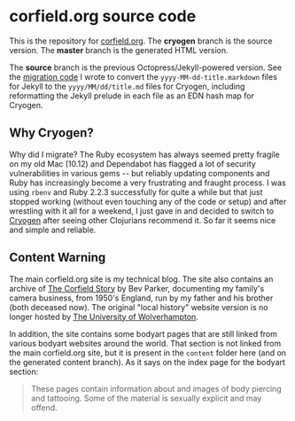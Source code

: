# corfield.org source code

This is the repository for [corfield.org](https://corfield.org).
The **cryogen** branch is the source version.
The **master** branch is the generated HTML version.

The **source** branch is the previous Octopress/Jekyll-powered version.
See the [migration code](https://github.com/seancorfield/seancorfield.github.io/blob/cryogen/src/migrate_blog.clj) I wrote to convert the `yyyy-MM-dd-title.markdown` files for Jekyll to the `yyyy/MM/dd/title.md` files for Cryogen, including reformatting the Jekyll prelude in each file as an EDN hash map for Cryogen.

## Why Cryogen?

Why did I migrate? The Ruby ecosystem has always seemed pretty fragile on my old Mac (10.12) and Dependabot has flagged a lot of security vulnerabilities in various gems -- but reliably updating components and Ruby has increasingly become a very frustrating and fraught process. I was using `rbenv` and Ruby 2.2.3 successfully for quite a while but that just stopped working (without even touching any of the code or setup) and after wrestling with it all for a weekend, I just gave in and decided to switch to [Cryogen](https://cryogenweb.org/) after seeing other Clojurians recommend it. So far it seems nice and simple and reliable.

## Content Warning

The main corfield.org site is my technical blog. The site also contains an archive of [The Corfield Story](https://corfield.org/camera/) by Bev Parker, documenting my family's camera business, from 1950's England, run by my father and his brother (both deceased now). The original "local history" website version is no longer hosted by [The University of Wolverhampton](https://www.wlv.ac.uk/).

In addition, the site contains some bodyart pages that are still linked from various bodyart websites around the world. That section is not linked from the main corfield.org site, but it is present in the `content` folder here (and on the generated content branch). As it says on the index page for the bodyart section:

> These pages contain information
about and images of body piercing and tattooing. Some of the material is
sexually explicit and may offend.

